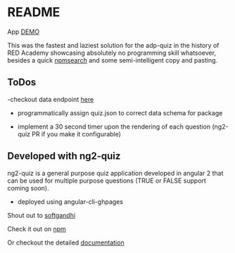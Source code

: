 # README

App [DEMO]

This was the fastest and laziest solution for the adp-quiz in the history of RED Academy showcasing absolutely no programming skill whatsoever, besides a quick [npmsearch] and some semi-intelligent copy and pasting.

## ToDos

-checkout data endpoint [here](https://adpquiz-f9b7.restdb.io/rest/quizs?max=2)

- programmatically assign quiz.json to correct data schema for package

- implement a 30 second timer upon the rendering of each question (ng2-quiz PR if you make it configurable)

## Developed with ng2-quiz

ng2-quiz is a general purpose quiz application developed in angular 2 that can be used for multiple purpose questions (TRUE or FALSE support coming soon).

- deployed using angular-cli-ghpages

Shout out to [softgandhi]

Check it out on [npm]

Or checkout the detailed [documentation]

<!-- My References -->
[DEMO]: https://rob-rychs.github.io/adp-quiz-angular/
[npmsearch]: http://npmsearch.com/
[npm]: https://www.npmjs.com/package/ng2-quiz
[documentation]: https://www.codeproject.com/Articles/1167451/Quiz-Application-in-Angular
[softgandhi]: https://github.com/softgandhi
